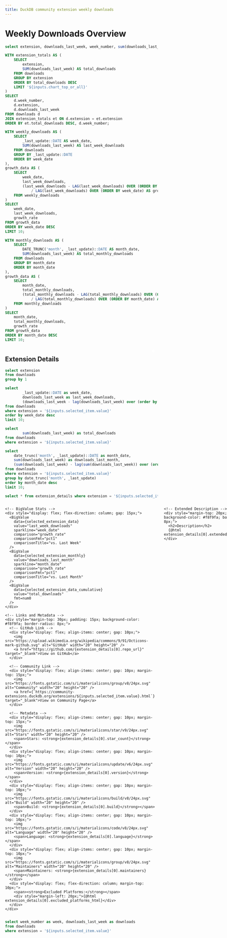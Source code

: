 ```yaml
---
title: DuckDB community extension weekly downloads
---
```



# Weekly Downloads Overview

```sql all_downloads
select extension, downloads_last_week, week_number, sum(downloads_last_week) as total_downloads from downloads group by all order by total_downloads desc; 
```
```sql ordered_data
WITH extension_totals AS (
    SELECT 
        extension,
        SUM(downloads_last_week) AS total_downloads
    FROM downloads
    GROUP BY extension
    ORDER BY total_downloads DESC
    LIMIT '${inputs.chart_top_or_all}'
)
SELECT 
    d.week_number,
    d.extension,
    d.downloads_last_week
FROM downloads d
JOIN extension_totals et ON d.extension = et.extension
ORDER BY et.total_downloads DESC, d.week_number;
```

```sql weekly_downloads_for_all
WITH weekly_downloads AS (
    SELECT 
        _last_update::DATE AS week_date,
        SUM(downloads_last_week) AS last_week_downloads
    FROM downloads
    GROUP BY _last_update::DATE
    ORDER BY week_date
),
growth_data AS (
    SELECT 
        week_date,
        last_week_downloads,
        (last_week_downloads - LAG(last_week_downloads) OVER (ORDER BY week_date)) 
            / LAG(last_week_downloads) OVER (ORDER BY week_date) AS growth_rate
    FROM weekly_downloads
)
SELECT 
    week_date,
    last_week_downloads,
    growth_rate
FROM growth_data
ORDER BY week_date DESC
LIMIT 10;
```

```sql monthly_downloads_for_all
WITH monthly_downloads AS (
    SELECT 
        DATE_TRUNC('month', _last_update)::DATE AS month_date,
        SUM(downloads_last_week) AS total_monthly_downloads
    FROM downloads
    GROUP BY month_date
    ORDER BY month_date
),
growth_data AS (
    SELECT 
        month_date,
        total_monthly_downloads,
        (total_monthly_downloads - LAG(total_monthly_downloads) OVER (ORDER BY month_date)) 
            / LAG(total_monthly_downloads) OVER (ORDER BY month_date) AS growth_rate
    FROM monthly_downloads
)
SELECT 
    month_date,
    total_monthly_downloads,
    growth_rate
FROM growth_data
ORDER BY month_date DESC
LIMIT 10;
```

<div style="display: grid; grid-template-columns: 1fr 2fr; gap: 20px;">
  <!-- Left Column: BigValues -->
  <div style="display: flex; flex-direction: column; gap: 20px;">
    <BigValue 
      data={weekly_downloads_for_all} 
      value="last_week_downloads"
      sparkline="week_date"
      fmt=num0
      comparison="growth_rate"
      comparisonFmt="pct1"
      comparisonTitle="vs. Last Week"
      title="Total Weekly Downloads"
    />
    <BigValue 
      data={monthly_downloads_for_all} 
      value="total_monthly_downloads"
      sparkline="month_date"
      fmt=num0
      comparison="growth_rate"
      comparisonFmt="pct1"
      comparisonTitle="vs. Last Month"
      title="Total Monthly Downloads"
    />
    <LastRefreshed/>
  </div>

  <!-- Right Column: LineChart and ButtonGroup -->
  <div style="position: relative;">
    <div style="position: absolute; top: 10px; right: 10px; z-index: 10; background-color: white; padding: 5px; border-radius: 5px;">
      <ButtonGroup name=chart_top_or_all defaultValue=5>
          <ButtonGroupItem valueLabel="Top 5" defaultValue=5 value=5 />
          <ButtonGroupItem valueLabel="All" value=1000 />
      </ButtonGroup>
    </div>
    <LineChart
      data={ordered_data}
      x=week_number
      y=downloads_last_week
      series=extension
      yAxisTitle="Downloads per Week"
      title="Weekly Downloads per Extension"
    />
  </div>
</div>

## Extension Details

```sql unique_extensions
select extension
from downloads 
group by 1
```

```sql selected_extension_data
select 
        _last_update::DATE as week_date,
        downloads_last_week as last_week_downloads,
        (downloads_last_week - lag(downloads_last_week) over (order by _last_update::DATE)) / lag(downloads_last_week) over (order by _last_update::DATE) as growth_rate
from downloads
where extension = '${inputs.selected_item.value}'
order by week_date desc
limit 10;
```

```sql selected_extension_data_cumulative
select 
        sum(downloads_last_week) as total_downloads
from downloads
where extension = '${inputs.selected_item.value}'
```

```sql selected_extension_monthly
select 
    date_trunc('month', _last_update)::DATE as month_date,
    sum(downloads_last_week) as downloads_last_month,
    (sum(downloads_last_week) - lag(sum(downloads_last_week)) over (order by date_trunc('month', _last_update))) / lag(sum(downloads_last_week)) over (order by date_trunc('month', _last_update)) as growth_rate
from downloads
where extension = '${inputs.selected_item.value}'
group by date_trunc('month', _last_update)
order by month_date desc
limit 10;
```

```sql extension_details
select * from extension_details where extension = '${inputs.selected_item.value}'
```


<div style="display: grid; grid-template-columns: 1fr 2fr; gap: 30px;">
  <!-- Left: Stats and Links -->
  <div>
    <!-- Dropdown for selecting extensions -->
    <Dropdown
        name=selected_item
        data={unique_extensions}
        value=extension
        title="Select an Extension"
        defaultValue="duckpgq"
    />

    <!-- BigValue Stats -->
    <div style="display: flex; flex-direction: column; gap: 15px;">
      <BigValue 
        data={selected_extension_data} 
        value="last_week_downloads"
        sparkline="week_date"
        comparison="growth_rate"
        comparisonFmt="pct1"
        comparisonTitle="vs. Last Week"
      />
      <BigValue 
        data={selected_extension_monthly} 
        value="downloads_last_month"
        sparkline="month_date"
        comparison="growth_rate"
        comparisonFmt="pct1"
        comparisonTitle="vs. Last Month"
      />
      <BigValue 
        data={selected_extension_data_cumulative} 
        value="total_downloads"
        fmt=num0
      />
    </div>

    <!-- Links and Metadata -->
    <div style="margin-top: 30px; padding: 15px; background-color: #f8f9fa; border-radius: 8px;">
      <!-- GitHub Link -->
      <div style="display: flex; align-items: center; gap: 10px;">
        <img src="https://upload.wikimedia.org/wikipedia/commons/9/91/Octicons-mark-github.svg" alt="GitHub" width="20" height="20" />
        <a href="https://github.com/{extension_details[0].repo_url}" target="_blank">View on GitHub</a>
      </div>

      <!-- Community Link -->
      <div style="display: flex; align-items: center; gap: 10px; margin-top: 15px;">
        <img src="https://fonts.gstatic.com/s/i/materialicons/group/v8/24px.svg" alt="Community" width="20" height="20" />
        <a href={`https://community-extensions.duckdb.org/extensions/${inputs.selected_item.value}.html`} target="_blank">View on Community Page</a>
      </div>

      <!-- Metadata -->
      <div style="display: flex; align-items: center; gap: 10px; margin-top: 15px;">
        <img src="https://fonts.gstatic.com/s/i/materialicons/star/v9/24px.svg" alt="Stars" width="20" height="20" />
        <span>Stars: <strong>{extension_details[0].star_count}</strong></span>
      </div>
      <div style="display: flex; align-items: center; gap: 10px; margin-top: 10px;">
        <img src="https://fonts.gstatic.com/s/i/materialicons/update/v6/24px.svg" alt="Version" width="20" height="20" />
        <span>Version: <strong>{extension_details[0].version}</strong></span>
      </div>
      <div style="display: flex; align-items: center; gap: 10px; margin-top: 10px;">
        <img src="https://fonts.gstatic.com/s/i/materialicons/build/v8/24px.svg" alt="Build" width="20" height="20" />
        <span>Build: <strong>{extension_details[0].build}</strong></span>
      </div>
      <div style="display: flex; align-items: center; gap: 10px; margin-top: 10px;">
        <img src="https://fonts.gstatic.com/s/i/materialicons/code/v8/24px.svg" alt="Language" width="20" height="20" />
        <span>Language: <strong>{extension_details[0].language}</strong></span>
      </div>
      <div style="display: flex; align-items: center; gap: 10px; margin-top: 10px;">
        <img src="https://fonts.gstatic.com/s/i/materialicons/group/v8/24px.svg" alt="Maintainers" width="20" height="20" />
        <span>Maintainers: <strong>{extension_details[0].maintainers}</strong></span>
      </div>
      <div style="display: flex; flex-direction: column; margin-top: 10px;">
        <span><strong>Excluded Platforms:</strong></span>
        <div style="margin-left: 20px;">{@html extension_details[0].excluded_platforms_html}</div>
      </div>
    </div>
  </div>

  <!-- Right: Line Chart and Description -->
  <div>
    <LineChart
      data={downloads_by_week}
      x=week
      y=downloads
      yAxisTitle="Downloads per Week"
      title="Weekly Downloads for {inputs.selected_item.value}"
    />

    <!-- Extended Description -->
    <div style="margin-top: 20px; padding: 15px; background-color: #f8f9fa; border-radius: 8px;">
      <h2>Description</h2>
      {@html extension_details[0].extended_description_html}
    </div>
  </div>
</div>

[//]: # (## Weekly Downloads for Selected Extension)

```sql downloads_by_week
select week_number as week, downloads_last_week as downloads
from downloads
where extension = '${inputs.selected_item.value}'
```

[//]: # (<BarChart)

[//]: # (    data={downloads_by_week})

[//]: # (    x=week)

[//]: # (    y=downloads)

[//]: # (/>)

[//]: # (## Top Extensions by Weekly Downloads)

[//]: # ()
[//]: # (```sql top_extensions)

[//]: # (select week_number, extension, downloads_last_week as downloads)

[//]: # (from downloads)

[//]: # (where extension in &#40;)

[//]: # (    select extension)

[//]: # (    from downloads)

[//]: # (    group by extension)

[//]: # (    order by sum&#40;downloads_last_week&#41; desc)

[//]: # (    limit 5)

[//]: # (&#41;)

[//]: # (order by week_number, extension)

[//]: # (```)

[//]: # ()
[//]: # (<AreaChart)

[//]: # (    data={top_extensions})

[//]: # (    x=week_number)

[//]: # (    y=downloads)

[//]: # (    yAxisTitle="Downloads per Week")

[//]: # (    series=extension)

[//]: # (    stacked={true})

[//]: # (/>)
